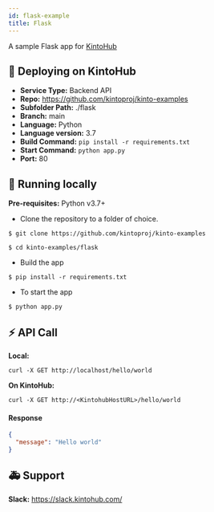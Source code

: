 ```yaml
---
id: flask-example
title: Flask
---
```


A sample Flask app for [KintoHub](https://kintohub.com)

## :rocket: Deploying on KintoHub

- **Service Type:** Backend API
- **Repo:** https://github.com/kintoproj/kinto-examples
- **Subfolder Path:** ./flask
- **Branch:** main
- **Language:** Python
- **Language version:** 3.7
- **Build Command:** `pip install -r requirements.txt`
- **Start Command:** `python app.py`
- **Port:** 80

## :hammer: Running locally

**Pre-requisites:** Python v3.7+

- Clone the repository to a folder of choice.

```
$ git clone https://github.com/kintoproj/kinto-examples

$ cd kinto-examples/flask
```

- Build the app

```
$ pip install -r requirements.txt
```

- To start the app

```
$ python app.py
```

## :zap: API Call

**Local:**

```
curl -X GET http://localhost/hello/world
```

**On KintoHub:**

```
curl -X GET http://<KintohubHostURL>/hello/world
```

#### Response

```json
{
  "message": "Hello world"
}
```

## :ambulance: Support

**Slack:** https://slack.kintohub.com/
